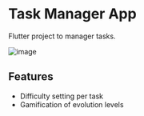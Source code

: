 # Task Manager App

Flutter project to manager tasks.

![image](https://github.com/user-attachments/assets/8333ef72-cda0-470a-b246-43f1437d766e)

## Features
* Difficulty setting per task
* Gamification of evolution levels
